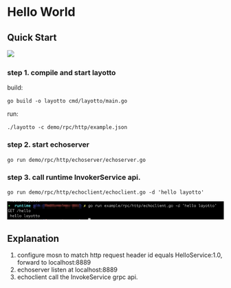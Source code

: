 # Hello World

## Quick Start
![](https://user-images.githubusercontent.com/26001097/148895424-b286feb5-a122-4fe5-9012-0c235f16b9c7.png)

### step 1. compile and start layotto
build:
```shell
go build -o layotto cmd/layotto/main.go
```

run:
```shell background
./layotto -c demo/rpc/http/example.json
```

### step 2. start echoserver
```shell background
go run demo/rpc/http/echoserver/echoserver.go
```

### step 3. call runtime InvokerService api.
```shell
go run demo/rpc/http/echoclient/echoclient.go -d 'hello layotto'
```

![rpchello.png](../../../img/rpc/rpchello.png)

## Explanation

1. configure mosn to match http request header id equals HelloService:1.0, forward to localhost:8889
2. echoserver listen at localhost:8889
3. echoclient call the InvokeService grpc api.
